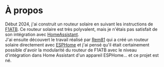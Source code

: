 # À propos

Début 2024, j'ai construit un routeur solaire en suivant les instructions de [F1ATB](https://f1atb.fr). Ce routeur solaire est très polyvalent, mais je n'étais pas satisfait de son intégration avec [HomeAssistant](https://homeassistant.io).  
J'ai ensuite découvert le travail réalisé par [Rem81](https://domo.rem81.com/) qui a créé un routeur solaire directement avec [ESPHome](https://esphome.io) et j'ai pensé qu'il était certainement possible d'avoir la modularité du routeur de F1ATB avec le niveau d'intégration dans Home Assistant d'un appareil ESPHome... et ce projet est né.
